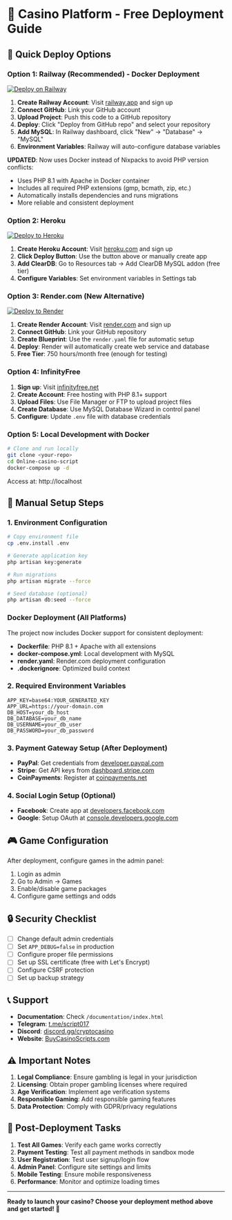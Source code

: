 # 🎰 Casino Platform - Free Deployment Guide

## 🚀 Quick Deploy Options

### Option 1: Railway (Recommended) - Docker Deployment
[![Deploy on Railway](https://railway.app/button.svg)](https://railway.app/new/template)

1. **Create Railway Account**: Visit [railway.app](https://railway.app) and sign up
2. **Connect GitHub**: Link your GitHub account
3. **Upload Project**: Push this code to a GitHub repository
4. **Deploy**: Click "Deploy from GitHub repo" and select your repository
5. **Add MySQL**: In Railway dashboard, click "New" → "Database" → "MySQL"
6. **Environment Variables**: Railway will auto-configure database variables

**UPDATED**: Now uses Docker instead of Nixpacks to avoid PHP version conflicts:
- Uses PHP 8.1 with Apache in Docker container
- Includes all required PHP extensions (gmp, bcmath, zip, etc.)
- Automatically installs dependencies and runs migrations
- More reliable and consistent deployment

### Option 2: Heroku
[![Deploy to Heroku](https://www.herokucdn.com/deploy/button.svg)](https://heroku.com/deploy)

1. **Create Heroku Account**: Visit [heroku.com](https://heroku.com) and sign up
2. **Click Deploy Button**: Use the button above or manually create app
3. **Add ClearDB**: Go to Resources tab → Add ClearDB MySQL addon (free tier)
4. **Configure Variables**: Set environment variables in Settings tab

### Option 3: Render.com (New Alternative)
[![Deploy to Render](https://render.com/images/deploy-to-render-button.svg)](https://render.com)

1. **Create Render Account**: Visit [render.com](https://render.com) and sign up
2. **Connect GitHub**: Link your GitHub repository
3. **Create Blueprint**: Use the `render.yaml` file for automatic setup
4. **Deploy**: Render will automatically create web service and database
5. **Free Tier**: 750 hours/month free (enough for testing)

### Option 4: InfinityFree
1. **Sign up**: Visit [infinityfree.net](https://infinityfree.net)
2. **Create Account**: Free hosting with PHP 8.1+ support
3. **Upload Files**: Use File Manager or FTP to upload project files
4. **Create Database**: Use MySQL Database Wizard in control panel
5. **Configure**: Update `.env` file with database credentials

### Option 5: Local Development with Docker
```bash
# Clone and run locally
git clone <your-repo>
cd Online-casino-script
docker-compose up -d
```
Access at: http://localhost

## 🔧 Manual Setup Steps

### 1. Environment Configuration
```bash
# Copy environment file
cp .env.install .env

# Generate application key
php artisan key:generate

# Run migrations
php artisan migrate --force

# Seed database (optional)
php artisan db:seed --force
```

### Docker Deployment (All Platforms)
The project now includes Docker support for consistent deployment:
- **Dockerfile**: PHP 8.1 + Apache with all extensions
- **docker-compose.yml**: Local development with MySQL
- **render.yaml**: Render.com deployment configuration
- **.dockerignore**: Optimized build context

### 2. Required Environment Variables
```env
APP_KEY=base64:YOUR_GENERATED_KEY
APP_URL=https://your-domain.com
DB_HOST=your_db_host
DB_DATABASE=your_db_name
DB_USERNAME=your_db_user
DB_PASSWORD=your_db_password
```

### 3. Payment Gateway Setup (After Deployment)
- **PayPal**: Get credentials from [developer.paypal.com](https://developer.paypal.com)
- **Stripe**: Get API keys from [dashboard.stripe.com](https://dashboard.stripe.com)
- **CoinPayments**: Register at [coinpayments.net](https://coinpayments.net)

### 4. Social Login Setup (Optional)
- **Facebook**: Create app at [developers.facebook.com](https://developers.facebook.com)
- **Google**: Setup OAuth at [console.developers.google.com](https://console.developers.google.com)

## 🎮 Game Configuration

After deployment, configure games in the admin panel:
1. Login as admin
2. Go to Admin → Games
3. Enable/disable game packages
4. Configure game settings and odds

## 🔒 Security Checklist

- [ ] Change default admin credentials
- [ ] Set `APP_DEBUG=false` in production
- [ ] Configure proper file permissions
- [ ] Set up SSL certificate (free with Let's Encrypt)
- [ ] Configure CSRF protection
- [ ] Set up backup strategy

## 📞 Support

- **Documentation**: Check `/documentation/index.html`
- **Telegram**: [t.me/script017](https://t.me/script017)
- **Discord**: [discord.gg/cryptocasino](https://discord.gg/cryptocasino)
- **Website**: [BuyCasinoScripts.com](https://buycasinoscripts.com)

## ⚠️ Important Notes

1. **Legal Compliance**: Ensure gambling is legal in your jurisdiction
2. **Licensing**: Obtain proper gambling licenses where required
3. **Age Verification**: Implement age verification systems
4. **Responsible Gaming**: Add responsible gaming features
5. **Data Protection**: Comply with GDPR/privacy regulations

## 🎯 Post-Deployment Tasks

1. **Test All Games**: Verify each game works correctly
2. **Payment Testing**: Test all payment methods in sandbox mode
3. **User Registration**: Test user signup/login flow
4. **Admin Panel**: Configure site settings and limits
5. **Mobile Testing**: Ensure mobile responsiveness
6. **Performance**: Monitor and optimize loading times

---

**Ready to launch your casino? Choose your deployment method above and get started!** 🚀

